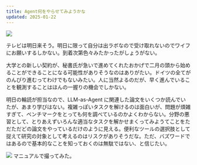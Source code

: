```yaml
---
title: Agent何をやらせてみようかな
updated: 2025-01-22
---
```

![](https://i.imgur.com/5rTXEeA.jpeg)


テレビは明日来そう。明日に限って自分は出ラボなので受け取れないのでワイフにお願いするしかない。到着次第色々みたかったがしょうがない。

大学との新しい契約が、秘書氏が急いで進めてくれたおかげで二月の頭から始めることができることになる可能性がありそうなのはありがたい。ドイツの全てがのんびり進むってわけでもないみたい。人に当然よるのだが、早く進んでいることを観測することはほんの一握りの機会でしかない。

明日の輪読が担当なので、LLM-as-Agent に関連した論文をいくつか読んでいたが、あまり学びはない。複雑っぽいタスクを解けるのは面白いが、問題が煩雑すぎて、ベンチマークをとっても何を調べているのかよくわからない。分野の悪習として、とりあえずいろんな適当なタスクを解かせまくってみようてことをただただどの論文をやっているだけのように見える。便利なツールの選択肢として捉えて研究の対象として考えるのはリスクがありそうだな。ただ、バズワードではあるので基本的なことを知っておくのは無駄ではない、と信じたい。

![](https://i.imgur.com/hBWhCwQ.jpeg)
マニュアルで撮ってみた。
